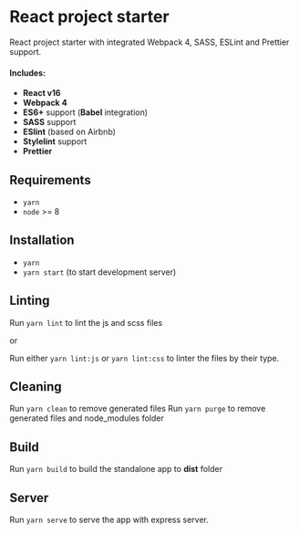 # React project starter

React project starter with integrated Webpack 4, SASS, ESLint and Prettier support.

#### Includes:

* **React v16**
* **Webpack 4**
* **ES6+** support (**Babel** integration)
* **SASS** support
* **ESlint** (based on Airbnb)
* **Stylelint** support
* **Prettier**

## Requirements

* `yarn`
* `node` >= 8

## Installation

* `yarn`
* `yarn start` (to start development server)

## Linting

Run `yarn lint` to lint the js and scss files

or

Run either `yarn lint:js` or `yarn lint:css` to linter the files by their type.

## Cleaning

Run `yarn clean` to remove generated files
Run `yarn purge` to remove generated files and node_modules folder

## Build

Run `yarn build` to build the standalone app to **dist** folder

## Server

Run `yarn serve` to serve the app with express server.
